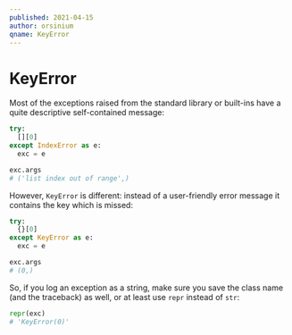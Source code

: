```yaml
---
published: 2021-04-15
author: orsinium
qname: KeyError
---
```


# KeyError

Most of the exceptions raised from the standard library or built-ins have a quite descriptive self-contained message:

```python
try:
  [][0]
except IndexError as e:
  exc = e

exc.args
# ('list index out of range',)
```

However, `KeyError` is different: instead of a user-friendly error message it contains the key which is missed:

```python
try:
  {}[0]
except KeyError as e:
  exc = e

exc.args
# (0,)
```

So, if you log an exception as a string, make sure you save the class name (and the traceback) as well, or at least use `repr` instead of `str`:

```python
repr(exc)
# 'KeyError(0)'
```
